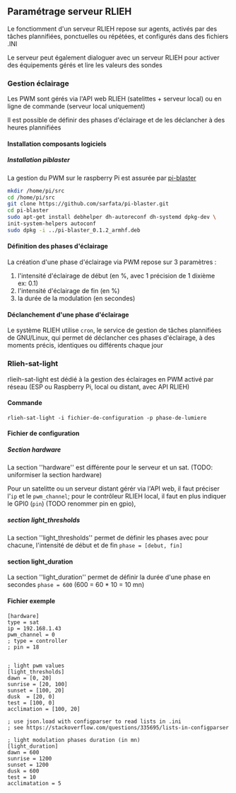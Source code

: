 ## Paramétrage serveur RLIEH
Le fonctiomment d'un serveur RLIEH repose sur agents, activés par des tâches plannifiées, ponctuelles ou répétées, et configurés dans des fichiers .INI

Le serveur peut également dialoguer avec un serveur RLIEH pour activer des équipements gérés et lire les valeurs des sondes

### Gestion éclairage 
Les PWM sont gérés via l'API web RLIEH (satelittes + serveur local) ou en ligne de commande (serveur local uniquement)

Il est possible de définir des phases d'éclairage et de les déclancher à des heures plannifiées 

#### Installation composants logiciels

##### Installation piblaster

La gestion du PWM sur le raspberry Pi est assurée par [pi-blaster](https://github.com/sarfata/pi-blaster)
```bash
mkdir /home/pi/src
cd /home/pi/src
git clone https://github.com/sarfata/pi-blaster.git
cd pi-blaster
sudo apt-get install debhelper dh-autoreconf dh-systemd dpkg-dev \
init-system-helpers autoconf
sudo dpkg -i ../pi-blaster_0.1.2_armhf.deb
```

#### Définition des phases d'éclairage

La création d'une phase d'éclairage via PWM repose sur 3 paramètres : 
1. l'intensité d'éclairage de début (en %, avec 1 précision de 1 dixième ex: 0.1)
2. l'intensité d'éclairage de fin (en %)
3. la durée de la modulation (en secondes)

#### Déclanchement d'une phase d'éclairage

Le système RLIEH utilise `cron`, le service de gestion de tâches plannifiées de GNU/Linux, qui permet dé déclancher ces phases d'éclairage, à des moments précis, identiques ou différents chaque jour 

### Rlieh-sat-light

rlieih-sat-light est dédié à la gestion des éclairages en PWM activé par réseau (ESP ou Raspberry Pi, local ou distant, avec API RLIEH)


#### Commande 
```
rlieh-sat-light -i fichier-de-configuration -p phase-de-lumiere
```

#### Fichier de configuration

##### Section hardware
La section ''hardware'' est différente pour le serveur et un sat. (TODO: uniformiser la section hardware)

Pour un satelitte ou un serveur distant gérér via l'API web, il faut préciser l'`ip` et le `pwm_channel`; pour le contrôleur RLIEH local, il faut en plus indiquer le GPI0 (`pin`) (TODO renommer pin en gpio),

##### section light_thresholds

La section ''light_thresholds'' permet de définir les phases avec pour chacune, l'intensité de début et de fin
`phase = [debut, fin]`

#### section light_duration

La section ''light_duration'' permet de définir la durée d'une phase en secondes
`phase = 600` (600 = 60 * 10 = 10 mn)  

#### Fichier exemple
```
[hardware]
type = sat
ip = 192.168.1.43
pwm_channel = 0
; type = controller
; pin = 18


; light pwm values
[light_thresholds]
dawn = [0, 20]
sunrise = [20, 100]
sunset = [100, 20]
dusk  = [20, 0]
test = [100, 0]
acclimation = [100, 20]

; use json.load with configparser to read lists in .ini
; see https://stackoverflow.com/questions/335695/lists-in-configparser

; light modulation phases duration (in mn)
[light_duration]
dawn = 600
sunrise = 1200
sunset = 1200
dusk = 600
test = 10
acclimatation = 5 
```

